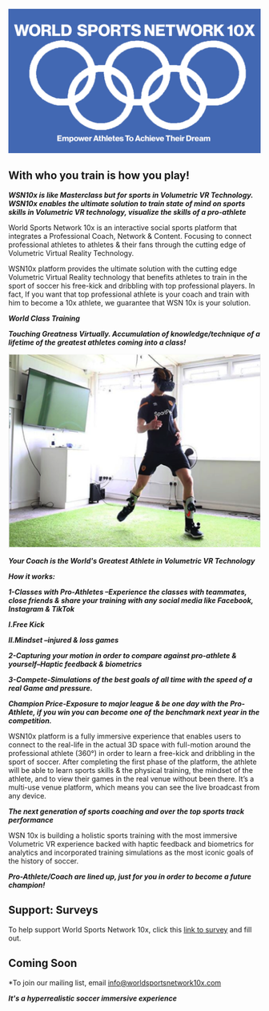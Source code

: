 


![](/images/leeslogojpeg.jpg)




       


## With who you train is how you play!

***WSN10x is like Masterclass but for sports in Volumetric VR Technology. WSN10x enables the ultimate solution to train state of mind on sports skills in Volumetric VR technology, visualize the skills of a pro-athlete***

World Sports Network 10x is an interactive social sports platform that integrates a Professional Coach, Network & Content. Focusing to connect professional athletes to athletes & their fans through the cutting edge of Volumetric Virtual Reality Technology.

WSN10x platform provides the ultimate solution with the cutting edge Volumetric Virtual Reality technology that benefits athletes to train in the sport of soccer his free-kick and dribbling with top professional players. In fact, If you want that top professional athlete is your coach and train with him to become a 10x athlete, we guarantee that WSN 10x is your solution. 

***World Class Training***

***Touching Greatness Virtually. Accumulation of knowledge/technique of a lifetime of the greatest athletes coming into a class!***


![](/images/solution.jpg.png)

***Your Coach is the World's Greatest Athlete in Volumetric VR Technology***

***How it works:***

***1-Classes with Pro-Athletes –Experience the classes with teammates, close friends & share your training with any social media like Facebook, Instagram & TikTok***

***I.Free Kick***

***II.Mindset –injured & loss games***
                  
***2-Capturing your motion in order to compare against pro-athlete & yourself–Haptic feedback & biometrics***

***3-Compete-Simulations of the best goals of all time with the speed of a real Game and pressure.***

***Champion Price-Exposure to major league & be one day with the Pro-Athlete, if you win you can become one of the benchmark next year in the competition.***


WSN10x platform is a fully immersive experience that enables users to connect to the real-life in the actual 3D space with full-motion around the professional athlete (360°) in order to learn a free-kick and dribbling in the sport of soccer. After completing the first phase of the platform, the athlete will be able to learn sports skills & the physical training, the mindset of the athlete, and to view their games in the real venue without been there. It’s a multi-use venue platform, which means you can see the live broadcast from any device.


***The next generation of sports coaching and over the top sports track performance***

WSN 10x is building a holistic sports training with the most immersive Volumetric VR experience backed with haptic feedback and biometrics for analytics and incorporated training simulations as the most iconic goals of the history of soccer.

***Pro-Athlete/Coach are lined up, just for you in order to become a future champion!***

## Support: Surveys
To help support World Sports Network 10x, click this [link to survey](https://forms.gle/qCB7x28kM2rjUCCA6) and fill out.

## Coming Soon
*To join our mailing list, email info@worldsportsnetwork10x.com

***It's a hyperrealistic soccer immersive experience***
